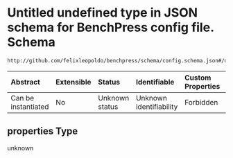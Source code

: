 # Untitled undefined type in JSON schema for BenchPress config file. Schema

```txt
http://github.com/felixleopoldo/benchpress/schema/config.schema.json#/definitions/mcmc_heatmaps/items/properties
```



| Abstract            | Extensible | Status         | Identifiable            | Custom Properties | Additional Properties | Access Restrictions | Defined In                                                                    |
| :------------------ | :--------- | :------------- | :---------------------- | :---------------- | :-------------------- | :------------------ | :---------------------------------------------------------------------------- |
| Can be instantiated | No         | Unknown status | Unknown identifiability | Forbidden         | Allowed               | none                | [config.schema.json*](../../../out/config.schema.json "open original schema") |

## properties Type

unknown

